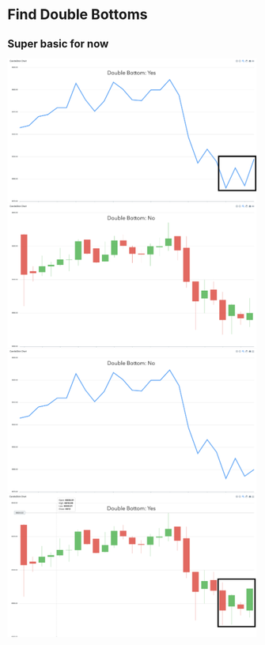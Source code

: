 # Find Double Bottoms
## Super basic for now

![Screenshot](dbl.png)
![Screenshot](c.png)
![Screenshot](l.png)
![Screenshot](dbc.png)
